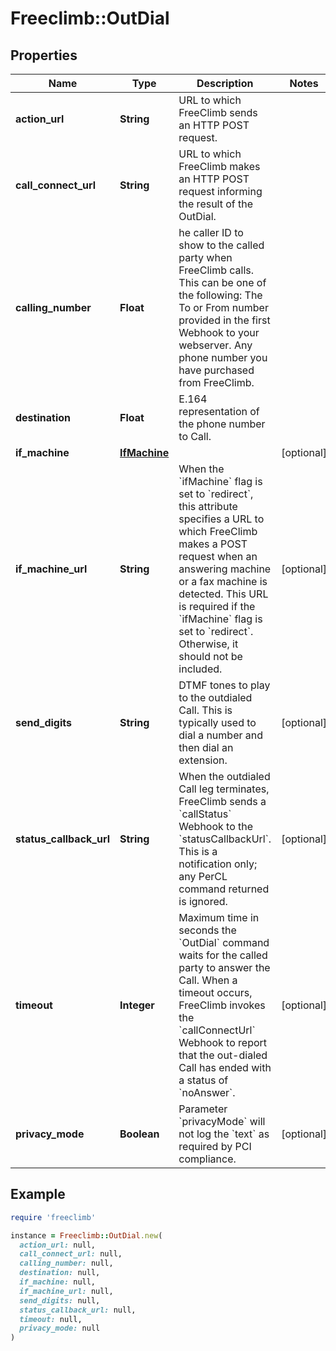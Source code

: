 # Freeclimb::OutDial

## Properties

| Name | Type | Description | Notes |
| ---- | ---- | ----------- | ----- |
| **action_url** | **String** | URL to which FreeClimb sends an HTTP POST request.  |  |
| **call_connect_url** | **String** | URL to which FreeClimb makes an HTTP POST request informing the result of the OutDial. |  |
| **calling_number** | **Float** | he caller ID to show to the called party when FreeClimb calls. This can be one of the following: The To or From number provided in the first Webhook to your webserver. Any phone number you have purchased from FreeClimb. |  |
| **destination** | **Float** | E.164 representation of the phone number to Call.  |  |
| **if_machine** | [**IfMachine**](IfMachine.md) |  | [optional] |
| **if_machine_url** | **String** | When the &#x60;ifMachine&#x60; flag is set to &#x60;redirect&#x60;, this attribute specifies a URL to which FreeClimb makes a POST request when an answering machine or a fax machine is detected. This URL is required if the &#x60;ifMachine&#x60; flag is set to &#x60;redirect&#x60;. Otherwise, it should not be included. | [optional] |
| **send_digits** | **String** | DTMF tones to play to the outdialed Call. This is typically used to dial a number and then dial an extension. | [optional] |
| **status_callback_url** | **String** | When the outdialed Call leg terminates, FreeClimb sends a &#x60;callStatus&#x60; Webhook to the &#x60;statusCallbackUrl&#x60;. This is a notification only; any PerCL command returned is ignored. | [optional] |
| **timeout** | **Integer** | Maximum time in seconds the &#x60;OutDial&#x60; command waits for the called party to answer the Call. When a timeout occurs, FreeClimb invokes the &#x60;callConnectUrl&#x60; Webhook to report that the out-dialed Call has ended with a status of &#x60;noAnswer&#x60;. | [optional] |
| **privacy_mode** | **Boolean** | Parameter &#x60;privacyMode&#x60; will not log the &#x60;text&#x60; as required by PCI compliance. | [optional] |

## Example

```ruby
require 'freeclimb'

instance = Freeclimb::OutDial.new(
  action_url: null,
  call_connect_url: null,
  calling_number: null,
  destination: null,
  if_machine: null,
  if_machine_url: null,
  send_digits: null,
  status_callback_url: null,
  timeout: null,
  privacy_mode: null
)
```

